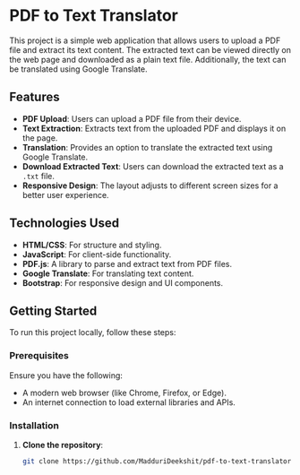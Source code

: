 # PDF to Text Translator

This project is a simple web application that allows users to upload a PDF file and extract its text content. The extracted text can be viewed directly on the web page and downloaded as a plain text file. Additionally, the text can be translated using Google Translate.

## Features

- **PDF Upload**: Users can upload a PDF file from their device.
- **Text Extraction**: Extracts text from the uploaded PDF and displays it on the page.
- **Translation**: Provides an option to translate the extracted text using Google Translate.
- **Download Extracted Text**: Users can download the extracted text as a `.txt` file.
- **Responsive Design**: The layout adjusts to different screen sizes for a better user experience.

## Technologies Used

- **HTML/CSS**: For structure and styling.
- **JavaScript**: For client-side functionality.
- **PDF.js**: A library to parse and extract text from PDF files.
- **Google Translate**: For translating text content.
- **Bootstrap**: For responsive design and UI components.

## Getting Started

To run this project locally, follow these steps:

### Prerequisites

Ensure you have the following:

- A modern web browser (like Chrome, Firefox, or Edge).
- An internet connection to load external libraries and APIs.

### Installation

1. **Clone the repository**:
   ```bash
   git clone https://github.com/MadduriDeekshit/pdf-to-text-translator.git

